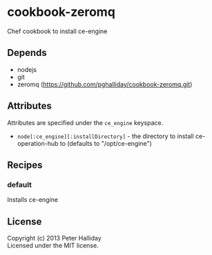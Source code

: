 cookbook-zeromq
===============

Chef cookbook to install ce-engine

## Depends

- nodejs
- git
- zeromq (https://github.com/pghalliday/cookbook-zeromq.git)

## Attributes

Attributes are specified under the `ce_engine` keyspace.

- `node[:ce_engine][:installDirectory]` - the directory to install ce-operation-hub to (defaults to "/opt/ce-engine")

## Recipes

### default

Installs ce-engine

## License
Copyright (c) 2013 Peter Halliday  
Licensed under the MIT license.
